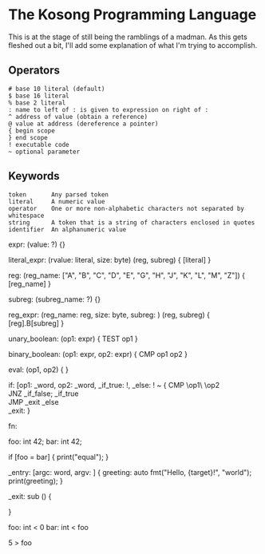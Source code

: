 # The Kosong Programming Language

This is at the stage of still being the ramblings of a madman. As this gets fleshed out a bit, I'll add some explanation of what I'm 
trying to accomplish.

## Operators

    # base 10 literal (default)
    $ base 16 literal
    % base 2 literal
    : name to left of : is given to expression on right of :
    ^ address of value (obtain a reference)
    @ value at address (dereference a pointer)
    { begin scope
    } end scope
    ! executable code
    ~ optional parameter

## Keywords

    token       Any parsed token
    literal     A numeric value
    operator    One or more non-alphabetic characters not separated by whitespace
    string      A token that is a string of characters enclosed in quotes
    identifier  An alphanumeric value



expr: (value: ?) {}

literal_expr: (rvalue: literal, size: byte) (reg, subreg) {
    [literal]
}

reg: (reg_name: ["A", "B", "C", "D", "E", "G", "H", "J", "K", "L", "M", "Z"]) {
    [reg_name]
}

subreg: (subreg_name: ?) {}

reg_expr: (reg_name: reg, size: byte, subreg: ) (reg, subreg) {
    [reg].B[subreg]
}

unary_boolean: (op1: expr) {
    TEST op1
}

binary_boolean: (op1: expr, op2: expr) {
    CMP op1 op2
}

eval: (op1, op2) {
}



if: [op1: _word, op2: _word, _if_true: !, _else: ! ~ {
    CMP \op1\ \op2\
    JNZ _if_false;
    \_if_true\
    JMP _exit
    \_else\
    _exit:
}

fn: 

foo: int 42;
bar: int 42;

if [foo = bar] {
    print("equal");
}

_entry: [argc: word, argv: ] {
    greeting: auto fmt("Hello, {target}!", "world");
    print(greeting);
}

_exit: sub () {

}


foo: int < 0
bar: int < foo

5 > foo

